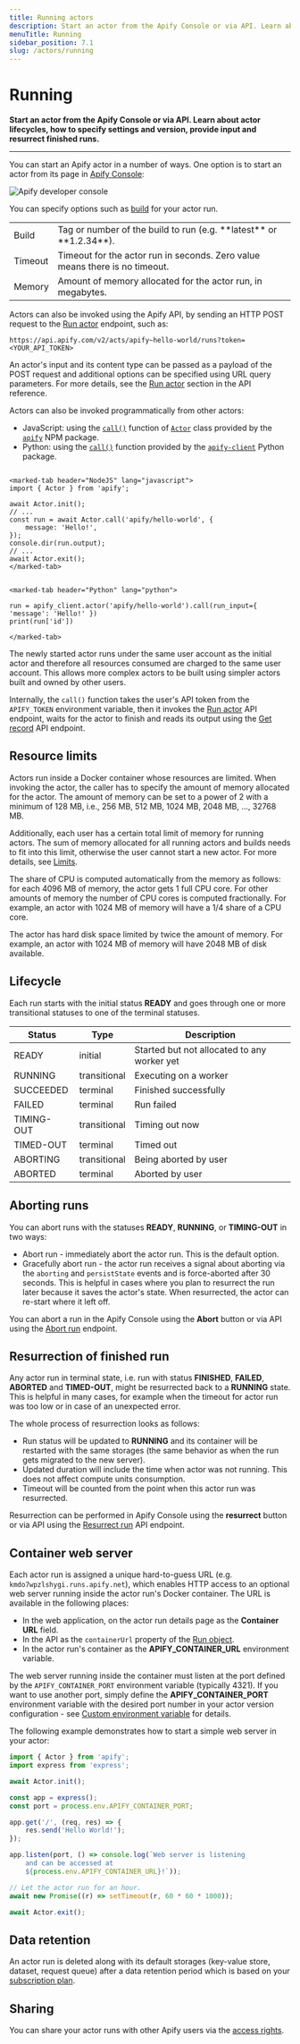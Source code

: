 ```yaml
---
title: Running actors
description: Start an actor from the Apify Console or via API. Learn about actor lifecycles, how to specify settings and version, provide input and resurrect finished runs.
menuTitle: Running
sidebar_position: 7.1
slug: /actors/running
---
```


# Running

**Start an actor from the Apify Console or via API. Learn about actor lifecycles, how to specify settings and version, provide input and resurrect finished runs.**

---

You can start an Apify actor in a number of ways. One option is to start an actor from its page in [Apify Console](https://console.apify.com/actors):

![Apify developer console](../images/actor-console.webp)

You can specify options such as [build](../development/builds.md) for your actor run.

<!-- Using an HTML table because it doesn't have a header - markdown doesn't allow tables with no headers -->
<table>
    <tr>
        <td>Build</td>
        <td>Tag or number of the build to run (e.g. **latest** or **1.2.34**).</td>
    </tr>
    <tr>
        <td>Timeout</td>
        <td>Timeout for the actor run in seconds. Zero value means there is no timeout.</td>
    </tr>
    <tr>
        <td>Memory</td>
        <td>Amount of memory allocated for the actor run, in megabytes.</td>
    </tr>
</table>

Actors can also be invoked using the Apify API, by sending an HTTP POST request to the [Run actor](/api/v2/#/reference/actors/run-collection/run-actor) endpoint, such as:

```text
https://api.apify.com/v2/acts/apify~hello-world/runs?token=<YOUR_API_TOKEN>
```

An actor's input and its content type can be passed as a payload of the POST request and additional options can be specified using URL query parameters. For more details, see the [Run actor](https://docs.apify.com/api/v2/#/reference/actors/run-collection/run-actor) section in the API reference.

Actors can also be invoked programmatically from other actors:

- JavaScript: using the [`call()`](https://sdk.apify.com/api/apify/class/Actor#call) function of [`Actor`](https://sdk.apify.com/api/apify/class/Actor) class provided by the [`apify`](https://sdk.apify.com/) NPM package.
- Python: using the [`call()`](https://docs.apify.com/apify-client-python#actorclient-call) function provided by the [`apify-client`](https://docs.apify.com/apify-client-python) Python package.

```marked-tabs

<marked-tab header="NodeJS" lang="javascript">
import { Actor } from 'apify';

await Actor.init();
// ...
const run = await Actor.call('apify/hello-world', {
    message: 'Hello!',
});
console.dir(run.output);
// ...
await Actor.exit();
</marked-tab>


<marked-tab header="Python" lang="python">

run = apify_client.actor('apify/hello-world').call(run_input={ 'message': 'Hello!' })
print(run['id'])

</marked-tab>

```

The newly started actor runs under the same user account as the initial actor and therefore all resources consumed are charged to the same user account. This allows more complex actors to be built using simpler actors built and owned by other users.

Internally, the `call()` function takes the user's API token from the `APIFY_TOKEN` environment variable, then it invokes the [Run actor](https://docs.apify.com/api/v2/#/reference/actors/run-collection/run-actor) API endpoint, waits for the actor to finish and reads its output using the [Get record](https://docs.apify.com/api/v2/#/reference/key-value-stores/record/get-record) API endpoint.

## Resource limits

Actors run inside a Docker container whose resources are limited. When invoking the actor, the caller has to specify the amount of memory allocated for the actor. The amount of memory can be set to a power of 2 with a minimum of 128 MB, i.e., 256 MB, 512 MB, 1024 MB, 2048 MB, ..., 32768 MB.

Additionally, each user has a certain total limit of memory for running actors. The sum of memory allocated for all running actors and builds needs to fit into this limit, otherwise the user cannot start a new actor. For more details, see [Limits](../limits.md).

The share of CPU is computed automatically from the memory as follows: for each 4096 MB of memory, the actor gets 1 full CPU core. For other amounts of memory the number of CPU cores is computed fractionally. For example, an actor with 1024 MB of memory will have a 1/4 share of a CPU core.

The actor has hard disk space limited by twice the amount of memory. For example, an actor with 1024 MB of memory will have 2048 MB of disk available.

## Lifecycle

Each run starts with the initial status **READY** and goes through one or more transitional statuses to one of the terminal statuses.

| Status     | Type         | Description                                 |
|------------|--------------|---------------------------------------------|
| READY      | initial      | Started but not allocated to any worker yet |
| RUNNING    | transitional | Executing on a worker                       |
| SUCCEEDED  | terminal     | Finished successfully                       |
| FAILED     | terminal     | Run failed                                  |
| TIMING-OUT | transitional | Timing out now                              |
| TIMED-OUT  | terminal     | Timed out                                   |
| ABORTING   | transitional | Being aborted by user                       |
| ABORTED    | terminal     | Aborted by user                             |

## Aborting runs

You can abort runs with the statuses **READY**, **RUNNING**, or **TIMING-OUT** in two ways:

- Abort run - immediately abort the actor run. This is the default option.
- Gracefully abort run - the actor run receives a signal about aborting via the `aborting` and `persistState` events and is force-aborted after 30 seconds. This is helpful in cases where you plan to resurrect the run later because it saves the actor's state. When resurrected, the actor can re-start where it left off.

You can abort a run in the Apify Console using the **Abort** button or via API using the [Abort run](/api/v2#/reference/actor-runs/abort-run/abort-run) endpoint.

## Resurrection of finished run

Any actor run in terminal state, i.e. run with status **FINISHED**, **FAILED**, **ABORTED** and **TIMED-OUT**, might be resurrected back to a **RUNNING** state. This is helpful in many cases, for example when the timeout for actor run was too low or in case of an unexpected error.

The whole process of resurrection looks as follows:

- Run status will be updated to **RUNNING** and its container will be restarted with the same storages (the same behavior as when the run gets migrated to the new server).
- Updated duration will include the time when actor was not running. This does not affect compute units consumption.
- Timeout will be counted from the point when this actor run was resurrected.

Resurrection can be performed in Apify Console using the **resurrect** button or via API using the [Resurrect run](https://docs.apify.com/api/v2#/reference/actors/resurrect-run) API endpoint.

## Container web server

Each actor run is assigned a unique hard-to-guess URL (e.g. `kmdo7wpzlshygi.runs.apify.net`), which enables HTTP access to an optional web server running inside the actor run's Docker container. The URL is available in the following places:

- In the web application, on the actor run details page as the **Container URL** field.
- In the API as the `containerUrl` property of the [Run object](https://docs.apify.com/api/v2#/reference/actors/run-object/get-run).
- In the actor run's container as the **APIFY_CONTAINER_URL** environment variable.

The web server running inside the container must listen at the port defined by the `APIFY_CONTAINER_PORT` environment variable (typically 4321). If you want to use another port, simply define the **APIFY_CONTAINER_PORT** environment variable with the desired port number in your actor version configuration - see [Custom environment variable](../development/source_code.md) for details.

The following example demonstrates how to start a simple web server in your actor:

```js
import { Actor } from 'apify';
import express from 'express';

await Actor.init();

const app = express();
const port = process.env.APIFY_CONTAINER_PORT;

app.get('/', (req, res) => {
    res.send('Hello World!');
});

app.listen(port, () => console.log(`Web server is listening
    and can be accessed at
    ${process.env.APIFY_CONTAINER_URL}!`));

// Let the actor run for an hour.
await new Promise((r) => setTimeout(r, 60 * 60 * 1000));

await Actor.exit();
```

## Data retention

An actor run is deleted along with its default storages (key-value store, dataset, request queue) after a data retention period which is based on your [subscription plan](https://apify.com/pricing).

## Sharing

You can share your actor runs with other Apify users via the [access rights](../../access_rights/index.md).

